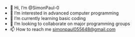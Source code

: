 - 👋 Hi, I’m @SimonPaul-0
- 👀 I’m interested in advanced computer programming
- 🌱 I’m currently learning basic coding
- 💞️ I’m looking to collaborate on major programming groups
- 📫 How to reach me simonpaul055648@gmail.com

<!---
SimonPaul-0/SimonPaul-0 is a ✨ special ✨ repository because its `README.md` (this file) appears on your GitHub profile.
You can click the Preview link to take a look at your changes.
--->
